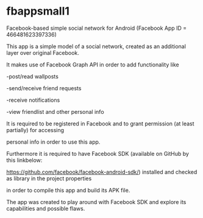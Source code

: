 fbappsmall1
===========

Facebook-based simple social network for Android (Facebook App ID = 466481623397336) 

This app is a simple model of a social network, created as an additional layer over original Facebook.

It makes use of Facebook Graph API in order to add functionality like

-post/read wallposts

-send/receive friend requests

-receive notifications

-view friendlist and other personal info

It is required to be registered in Facebook and to grant permission (at least partially) for accessing

personal info in order to use this app.

Furthermore it is required to have Facebook SDK (available on GitHub by this linkbelow:

https://github.com/facebook/facebook-android-sdk/) installed and checked as library in the project properties

in order to compile this app and build its APK file.

The app was created to play around with Facebook SDK and explore its capabilities and possible flaws.


